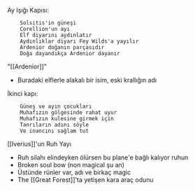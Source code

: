 Ay Işığı Kapısı:  
```  
	Solsitis'in güneşi  
	Corellion'un ayı  
	Elf diyarını aydınlatır  
	Aydınlıklar diyarı Fey Wilds'a yayılır  
	Ardenior doğanın parçasıdır  
	Doğa dayandıkça Ardenior dayanır  
```  
	  
"[[Ardenior]]"  
- Buradaki elflerle alakalı bir isim, eski krallığın adı  
  
İkinci kapı:  
```  
	Güneş ve ayın çocukları  
	Muhafızın gölgesinde rahat uyur  
	Muhafızın kulesine girmek için  
	Tanrıların adını söyle  
	Ve inancını sağlam tut  
```  
  
[[Iverius]]'un Ruh Yayı  
- Ruh silahı elindeyken ölürsen bu plane'e bağlı kalıyor ruhun  
- Broken soul bow (non magical şu an)  
- Üstünde rünler var, adı ve birkaç magic  
- The [[Great Forest]]'ta yetişen kara araç odunu